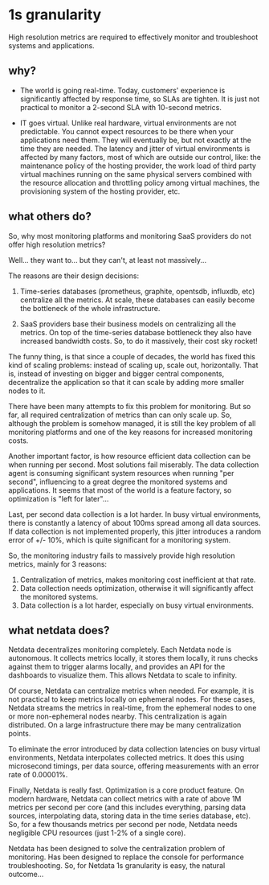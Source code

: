 # 1s granularity

High resolution metrics are required to effectively monitor and troubleshoot systems and applications.

## why?

- The world is going real-time. Today, customers' experience is significantly affected by response time, so SLAs are tighten. It is just not practical to monitor a 2-second SLA with 10-second metrics.

- IT goes virtual. Unlike real hardware, virtual environments are not predictable. You cannot expect resources to be there when your applications need them. They will eventually be, but not exactly at the time they are needed. The latency and jitter of virtual environments is affected by many factors, most of which are outside our control, like: the maintenance policy of the hosting provider, the work load of third party virtual machines running on the same physical servers combined with the resource allocation and throttling policy among virtual machines, the provisioning system of the hosting provider, etc.

## what others do?

So, why most monitoring platforms and monitoring SaaS providers do not offer high resolution metrics?

Well... they want to... but they can't, at least not massively...

The reasons are their design decisions:

1. Time-series databases (prometheus, graphite, opentsdb, influxdb, etc) centralize all the metrics. At scale, these databases can easily become the bottleneck of the whole infrastructure.

2. SaaS providers base their business models on centralizing all the metrics. On top of the time-series database bottleneck they also have increased bandwidth costs. So, to do it massively, their cost sky rocket!

The funny thing, is that since a couple of decades, the world has fixed this kind of scaling problems: instead of scaling up, scale out, horizontally. That is, instead of investing on bigger and bigger central components, decentralize the application so that it can scale by adding more smaller nodes to it.

There have been many attempts to fix this problem for monitoring. But so far, all required centralization of metrics than can only scale up. So, although the problem is somehow managed, it is still the key problem of all monitoring platforms and one of the key reasons for increased monitoring costs.

Another important factor, is how resource efficient data collection can be when running per second. Most solutions fail miserably. The data collection agent is consuming significant system resources when running "per second", influencing to a great degree the monitored systems and applications. It seems that most of the world is a feature factory, so optimization is "left for later"...

Last, per second data collection is a lot harder. In busy virtual environments, there is constantly a latency of about 100ms spread among all data sources. If data collection is not implemented properly, this jitter introduces a random error of +/- 10%, which is quite significant for a monitoring system.

So, the monitoring industry fails to massively provide high resolution metrics, mainly for 3 reasons:

1. Centralization of metrics, makes monitoring cost inefficient at that rate.
2. Data collection needs optimization, otherwise it will significantly affect the monitored systems.
3. Data collection is a lot harder, especially on busy virtual environments.

## what netdata does?

Netdata decentralizes monitoring completely. Each Netdata node is autonomous. It collects metrics locally, it stores them locally, it runs checks against them to trigger alarms locally, and provides an API for the dashboards to visualize them. This allows Netdata to scale to infinity.

Of course, Netdata can centralize metrics when needed. For example, it is not practical to keep metrics locally on ephemeral nodes. For these cases, Netdata streams the metrics in real-time, from the ephemeral nodes to one or more non-ephemeral nodes nearby. This centralization is again distributed. On a large infrastructure there may be many centralization points.

To eliminate the error introduced by data collection latencies on busy virtual environments, Netdata interpolates collected metrics. It does this using microsecond timings, per data source, offering measurements with an error rate of 0.00001%.

Finally, Netdata is really fast. Optimization is a core product feature. On modern hardware, Netdata can collect metrics with a rate of above 1M metrics per second per core (and this includes everything,  parsing data sources, interpolating data, storing data in the time series database, etc). So, for a few thousands metrics per second per node, Netdata needs negligible CPU resources (just 1-2% of a single core). 

Netdata has been designed to solve the centralization problem of monitoring. Has been designed to replace the console for performance troubleshooting. So, for Netdata 1s granularity is easy, the natural outcome...
